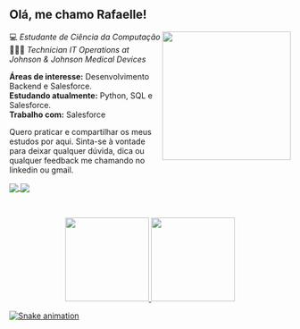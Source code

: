 ## Olá, me chamo Rafaelle!

<img align='right' src="https://media2.giphy.com/media/u2pmTWUi0MXjyrMaVj/giphy.gif?cid=ecf05e47mopzfk6ywt21jgm17odtrbiaftk3mq6ehwq1rvrc&rid=giphy.gif&ct=g" width="230">

💻 *Estudante de Ciência da Computação*  
👩🏿‍💻 *Technician IT Operations at Johnson & Johnson Medical Devices*

**Áreas de interesse:** Desenvolvimento Backend e Salesforce.  
**Estudando atualmente:** Python, SQL e Salesforce.   
**Trabalho com:** Salesforce

Quero praticar e compartilhar os meus estudos por aqui. Sinta-se à vontade para deixar qualquer dúvida, dica ou qualquer feedback me chamando no linkedin ou gmail.

<a href="https://www.linkedin.com/in/rafaellecristine/">
    <img
         align="center"
         src="https://img.shields.io/badge/LinkedIn-1C1C1C?style=for-the-badge&logo=linkedin&logoColor=00FFFF"
  </a>
  <a href="mailto:rafaelle.dev@gmail.com">
    <img
      align="center"
      src="https://img.shields.io/badge/Gmail-1C1C1C?style=for-the-badge&logo=gmail&logoColor=00FFFF"
    />
  </a>
  
  &nbsp;
  &nbsp;
    
  <div align="center">
  <a href="https://github.com/rafaellecristine">
  <img height="150em" src="https://github-readme-stats.vercel.app/api?username=rafaellecristine&show_icons=true&theme=radical&include_all_commits=true&count_private=true"/>
  <img height="150em" src="https://github-readme-stats.vercel.app/api/top-langs/?username=rafaellecristine&layout=compact&langs_count=7&theme=radical"/>
</div>

![Snake animation](https://github.com/rafaellecristine/rafaellecristine/blob/output/github-contribution-grid-snake.svg)
